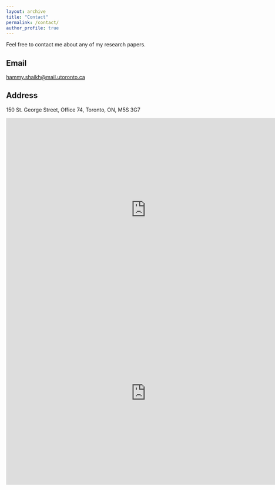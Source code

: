 ```yaml
---
layout: archive
title: "Contact"
permalink: /contact/
author_profile: true
---
```


Feel free to contact me about any of my research papers.

Email
---
<hammy.shaikh@mail.utoronto.ca>

Address
---
150 St. George Street, Office 74, Toronto, ON, M5S 3G7

<iframe src="https://docs.google.com/forms/d/e/1FAIpQLSfOKLiO_BvyEwPnv8E2jsm0UWi-71zz-CfRjBkw1Dkb8lN0xg/viewform?embedded=true" width="760" height="500" frameborder="0" marginheight="0" marginwidth="0">Loading...</iframe>

<iframe src="https://docs.google.com/forms/d/e/1FAIpQLSfOKLiO_BvyEwPnv8E2jsm0UWi-71zz-CfRjBkw1Dkb8lN0xg/viewform? usp=pp_url&entry.757081828=I+consent&entry.22990872&entry.422054798&entry.1342174310embedded=true" width="760" height="500" frameborder="0" marginheight="0" marginwidth="0">Loading...</iframe>



